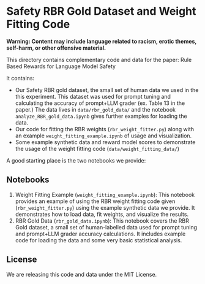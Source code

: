
# Safety RBR Gold Dataset and Weight Fitting Code

**Warning: Content may include language related to racism, erotic themes, self-harm, or other offensive material.**

This directory contains complementary code and data for the paper: Rule Based Rewards for Language Model Safety

It contains:

- Our Safety RBR gold dataset, the small set of human data we used in the this experiment. This dataset was used for prompt tuning and calculating the accuracy of prompt+LLM grader (ex. Table 13 in the paper.) The data lives in `data/rbr_gold_data/` and the notebook `analyze_RBR_gold_data.ipynb` gives further examples for loading the data.
- Our code for fitting the RBR weights (`rbr_weight_fitter.py`) along with an example `weight_fitting_example.ipynb` of usage and visualization.
- Some example synthetic data and reward model scores to demonstrate the usage of the weight fitting code (`data/weight_fitting_data/`)

A good starting place is the two notebooks we provide:

## Notebooks

1. Weight Fitting Example (`weight_fitting_example.ipynb`): This notebook provides an example of using the RBR weight fitting code given (`rbr_weight_fitter.py`) using the example synthetic data we provide. It demonstrates how to load data, fit weights, and visualize the results.
2. RBR Gold Data (`rbr_gold_data.ipynb`): This notebook covers the RBR Gold dataset, a small set of human-labelled data used for prompt tuning and prompt+LLM grader accuracy calculations. It includes example code for loading the data and some very basic statistical analysis.

## License

We are releasing this code and data under the MIT License.
